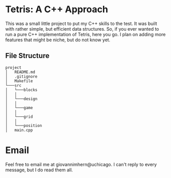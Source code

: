 # Tetris: A C++ Approach

This was a small little project to put my C++ skills to the test. It was built with rather simple, but efficient data structures. 
So, if you ever wanted to run a pure C++ implementation of Tetris, here you go. I plan on adding more features that might be niche, 
but do not know yet.

## File Structure
```
project
│   README.md
│   .gitignore
│   Makefile
└───src
│   └───blocks
│   │
│   └───design
│   │
│   └───game 
│   │
│   └───grid
│   │
│   └───position
│   main.cpp         
```

# Email 
Feel free to email me at giovannimhern@uchicago. I can't reply to every message, but I do read them all.
